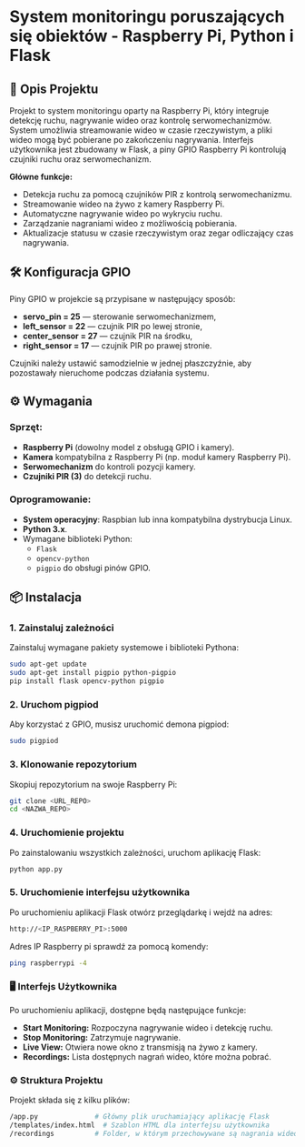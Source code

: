 # System monitoringu poruszających się obiektów - Raspberry Pi, Python i Flask

## 📖 Opis Projektu

Projekt to system monitoringu oparty na Raspberry Pi, który integruje detekcję ruchu, nagrywanie wideo oraz kontrolę serwomechanizmów. System umożliwia streamowanie wideo w czasie rzeczywistym, a pliki wideo mogą być pobierane po zakończeniu nagrywania. Interfejs użytkownika jest zbudowany w Flask, a piny GPIO Raspberry Pi kontrolują czujniki ruchu oraz serwomechanizm.

**Główne funkcje:**
- Detekcja ruchu za pomocą czujników PIR z kontrolą serwomechanizmu.
- Streamowanie wideo na żywo z kamery Raspberry Pi.
- Automatyczne nagrywanie wideo po wykryciu ruchu.
- Zarządzanie nagraniami wideo z możliwością pobierania.
- Aktualizacje statusu w czasie rzeczywistym oraz zegar odliczający czas nagrywania.


## 🛠️ Konfiguracja GPIO

Piny GPIO w projekcie są przypisane w następujący sposób:  
- **servo_pin = 25** — sterowanie serwomechanizmem,  
- **left_sensor = 22** — czujnik PIR po lewej stronie,  
- **center_sensor = 27** — czujnik PIR na środku,  
- **right_sensor = 17** — czujnik PIR po prawej stronie.  

Czujniki należy ustawić samodzielnie w jednej płaszczyźnie, aby pozostawały nieruchome podczas działania systemu.

## ⚙️ Wymagania

### Sprzęt:
- **Raspberry Pi** (dowolny model z obsługą GPIO i kamery).
- **Kamera** kompatybilna z Raspberry Pi (np. moduł kamery Raspberry Pi).
- **Serwomechanizm** do kontroli pozycji kamery.
- **Czujniki PIR (3)** do detekcji ruchu.

### Oprogramowanie:
- **System operacyjny**: Raspbian lub inna kompatybilna dystrybucja Linux.
- **Python 3.x**.
- Wymagane biblioteki Python:
  - `Flask`
  - `opencv-python`
  - `pigpio` do obsługi pinów GPIO.

## 📦 Instalacja

### 1. Zainstaluj zależności

Zainstaluj wymagane pakiety systemowe i biblioteki Pythona:
```bash
sudo apt-get update
sudo apt-get install pigpio python-pigpio
pip install flask opencv-python pigpio
```
### 2. Uruchom pigpiod


Aby korzystać z GPIO, musisz uruchomić demona pigpiod:

```bash
sudo pigpiod
```
### 3. Klonowanie repozytorium
Skopiuj repozytorium na swoje Raspberry Pi:
```bash
git clone <URL_REPO>
cd <NAZWA_REPO>
```

### 4. Uruchomienie projektu

Po zainstalowaniu wszystkich zależności, uruchom aplikację Flask:

```bash
python app.py
```
### 5. Uruchomienie interfejsu użytkownika
Po uruchomieniu aplikacji Flask otwórz przeglądarkę i wejdź na adres:

```bash
http://<IP_RASPBERRY_PI>:5000
```
Adres IP Raspberry pi sprawdź za pomocą komendy: 
```bash
ping raspberrypi -4
```



### 🖥️ Interfejs Użytkownika
Po uruchomieniu aplikacji, dostępne będą następujące funkcje:

- **Start Monitoring:** Rozpoczyna nagrywanie wideo i detekcję ruchu.
- **Stop Monitoring:** Zatrzymuje nagrywanie.
- **Live View:** Otwiera nowe okno z transmisją na żywo z kamery.
- **Recordings:** Lista dostępnych nagrań wideo, które można pobrać.

### ⚙️ Struktura Projektu
Projekt składa się z kilku plików:

```bash
/app.py              # Główny plik uruchamiający aplikację Flask
/templates/index.html  # Szablon HTML dla interfejsu użytkownika
/recordings          # Folder, w którym przechowywane są nagrania wideo
```
